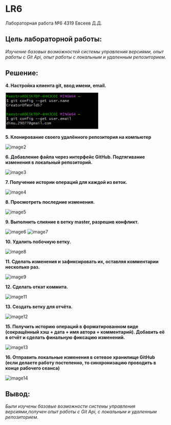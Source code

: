 # LR6
Лабораторная работа №6
4319 Евсеев Д.Д.
## **Цель лабораторной работы:**
*Изучение базовых возможностей системы управления версиями, опыт работы с Git Api, опыт работы с локальным и удаленным репозиторием.*

## **Решение:**

**4. Настройка клиента git, ввод имени, email.**

![image1](https://github.com/Creatorofworld57/LR6/blob/otchet_op_lab_6/Images/image1.png?raw=true)

**5. Клонирование своего удалённого репозитория на компьютер**

![image2](https://github.com/user-attachments/assets/690be21f-25f3-4327-b370-d9b28a6f0fb8)

**6. Добавление файла через интерфейс GitHub. Подтягивание изменения в локальный репозиторий.**

![image3](https://github.com/user-attachments/assets/0b634cc6-238a-4141-ae51-8f3284cd1b20)

**7. Получение истории операций для каждой из веток.**

![image4](https://github.com/user-attachments/assets/93de6af6-ee41-4b41-9cc8-1abbf790a6a8)

**8. Просмотреть последние изменения.**

![image5](https://github.com/user-attachments/assets/3fadb3aa-1e26-4b41-8f33-6753efca040d)

**9. Выполнить слияние в ветку master, разрешив конфликт.**

![image6](https://github.com/user-attachments/assets/c054b11b-6ac6-4271-8356-321e9d18b91c)
![image7](https://github.com/user-attachments/assets/2905ff17-d2d6-4e5e-8516-01bfeeae7a3d)

**10. Удалить побочную ветку.**

![image8](https://github.com/user-attachments/assets/7601a6bc-a1cb-4a79-afa1-d3d1465a1a84)

**11. Сделать изменения и зафиксировать их, оставляя комментарии несколько раз.**

![image9](https://github.com/user-attachments/assets/bad41b7d-7716-4c6a-925c-3f79dac8af9a)

**12. Сделать откат коммита.**

![image11](https://github.com/user-attachments/assets/ed05c7c2-ea69-4a5d-a7c8-af136632421a)

**13. Создать ветку для отчёта.**

![image12](https://github.com/user-attachments/assets/5360864a-aaa3-484e-9a19-3d96ec9d044c)

**15. Получить историю операций в форматированном виде (сокращённый
хэш + дата + имя автора + комментарий). Добавить её в отчёт и сделать
финальную фиксацию изменений.**

![image13](https://github.com/user-attachments/assets/9f65a3c8-3e1a-4a58-9610-b0fff82f41ac)

**16. Отправить локальные изменения в сетевое хранилище GitHub (если
делаете работу постепенно, то синхронизацию проводить в конце рабочего
сеанса)** 

![image14](https://github.com/user-attachments/assets/b00f5b3e-fe67-4d79-a07a-fbb7a40b4d4c)

## **Вывод:**
*Были изучены базовые возможности системы управления версиями,получен опыт работы с Git Api, с локальным и удаленным репозиторием.*